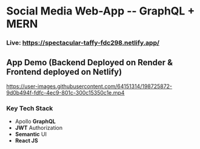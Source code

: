 # Social Media Web-App -- GraphQL + MERN
### Live: https://spectacular-taffy-fdc298.netlify.app/

## App Demo (Backend Deployed on Render & Frontend deployed on Netlify)
https://user-images.githubusercontent.com/64151314/198725872-9d0b494f-fdfc-4ec9-801c-300c15350c1e.mp4

### Key Tech Stack
- Apollo **GraphQL**
- **JWT** Authorization
- **Semantic** UI
- **React JS**


